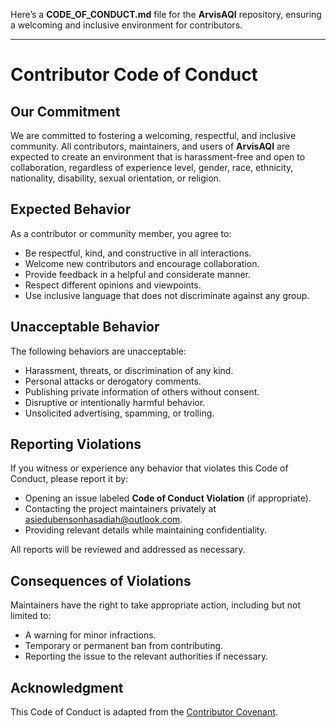 Here’s a **CODE_OF_CONDUCT.md** file for the **ArvisAQI** repository, ensuring a welcoming and inclusive environment for contributors.  

---

# Contributor Code of Conduct  

## Our Commitment  
We are committed to fostering a welcoming, respectful, and inclusive community. All contributors, maintainers, and users of **ArvisAQI** are expected to create an environment that is harassment-free and open to collaboration, regardless of experience level, gender, race, ethnicity, nationality, disability, sexual orientation, or religion.  

## Expected Behavior  
As a contributor or community member, you agree to:  
- Be respectful, kind, and constructive in all interactions.  
- Welcome new contributors and encourage collaboration.  
- Provide feedback in a helpful and considerate manner.  
- Respect different opinions and viewpoints.  
- Use inclusive language that does not discriminate against any group.  

## Unacceptable Behavior  
The following behaviors are unacceptable:  
- Harassment, threats, or discrimination of any kind.  
- Personal attacks or derogatory comments.  
- Publishing private information of others without consent.  
- Disruptive or intentionally harmful behavior.  
- Unsolicited advertising, spamming, or trolling.  

## Reporting Violations  
If you witness or experience any behavior that violates this Code of Conduct, please report it by:  
- Opening an issue labeled **Code of Conduct Violation** (if appropriate).  
- Contacting the project maintainers privately at asiedubensonhasadiah@outlook.com.  
- Providing relevant details while maintaining confidentiality.  

All reports will be reviewed and addressed as necessary.  

## Consequences of Violations  
Maintainers have the right to take appropriate action, including but not limited to:  
- A warning for minor infractions.  
- Temporary or permanent ban from contributing.  
- Reporting the issue to the relevant authorities if necessary.  

## Acknowledgment  
This Code of Conduct is adapted from the [Contributor Covenant](https://www.contributor-covenant.org/).  

